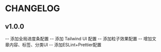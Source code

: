 # CHANGELOG

## v1.0.0

-- 添加全局进度条配置
-- 添加 Tailwind UI 配置
-- 添加粒子效果配置
-- 增加文章内容、标签、分类UI
-- 添加ESLint+Prettier配置

